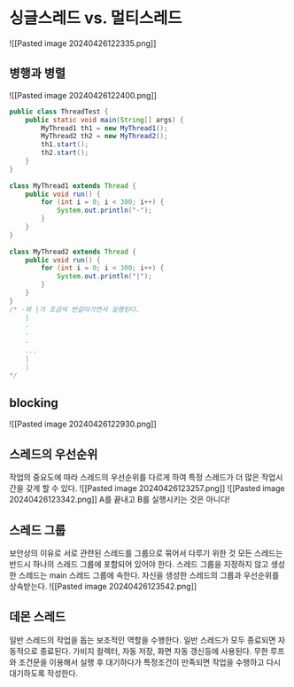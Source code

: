 # 싱글스레드 vs. 멀티스레드
![[Pasted image 20240426122335.png]]

## 병행과 병렬
![[Pasted image 20240426122400.png]]

```java
public class ThreadTest {  
    public static void main(String[] args) {  
        MyThread1 th1 = new MyThread1();  
        MyThread2 th2 = new MyThread2();  
        th1.start();  
        th2.start();  
    }  
}  
  
class MyThread1 extends Thread {  
    public void run() {  
        for (int i = 0; i < 300; i++) {  
            System.out.println("-");  
        }  
    }  
}  
  
class MyThread2 extends Thread {  
    public void run() {  
        for (int i = 0; i < 300; i++) {  
            System.out.println("|");  
        }  
    }  
}
/* -와 |가 조금씩 번갈아가면서 실행된다.
	|
	-
	-
	-
	...
	|
	|
*/

```

## blocking
![[Pasted image 20240426122930.png]]

## 스레드의 우선순위
작업의 중요도에 따라 스레드의 우선순위를 다르게 하여 특정 스레드가 더 많은 작업시간을 갖게 할 수 있다.
![[Pasted image 20240426123257.png]]
![[Pasted image 20240426123342.png]]
A를 끝내고 B를 실행시키는 것은 아니다!

## 스레드 그룹
보안상의 이유로 서로 관련된 스레드를 그룹으로 묶어서 다루기 위한 것
모든 스레드는 반드시 하나의 스레드 그룹에 포함되어 있어야 한다.
스레드 그룹을 지정하지 않고 생성한 스레드는 main 스레드 그룹에 속한다.
자신을 생성한 스레드의 그룹과 우선순위를 상속받는다.
![[Pasted image 20240426123542.png]]

## 데몬 스레드
일반 스레드의 작업을 돕는 보조적인 역할을 수행한다.
일반 스레드가 모두 종료되면 자동적으로 종료된다.
가비지 컬렉터, 자동 저장, 화면 자동 갱신등에 사용된다.
무한 루프와 조건문을 이용해서 실행 후 대기하다가 특정조건이 만족되면 작업을 수행하고 다시 대기하도록 작성한다.